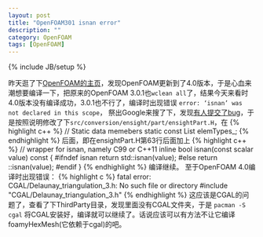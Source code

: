 ```yaml
---
layout: post
title: "OpenFOAM301 isnan error"
description: ""
category: OpenFOAM
tags: [OpenFOAM]
---
```

{% include JB/setup %}

昨天逛了下[OpenFOAM的主页](http://openfoam.org/)，发现OpenFOAM更新到了4.0版本，于是心血来潮想要编译一下，把原来的OpenFOAM 3.0.1也`wclean all`了，结果今天来看时4.0版本没有编译成功，3.0.1也不行了，编译时出现错误
`error: ‘isnan’ was not declared in this scope`，
祭出Google来搜了下，发现[有人提交了bug](http://bugs.openfoam.org/view.php?id=2041)，于是按照说明修改了下`src/conversion/ensight/part/ensightPart.H`，在
{% highlight c++ %}
// Static data memebers
static const List<word> elemTypes_;
{% endhighlight %}
后面，即在ensightPart.H第63行后面加上
{% highlight c++ %}
// wrapper for isnan, namely C99 or C++11
inline bool isnan(const scalar value) const
{
#ifndef isnan
return std::isnan(value);
#else
return ::isnan(value);
#endif
}
{% endhighlight %}
编译继续。
至于OpenFOAM 4.0编译时出现错误：
{% highlight c %}
fatal error: CGAL/Delaunay_triangulation_3.h: No such file or directory
 #include "CGAL/Delaunay_triangulation_3.h"
{% endhighlight %}
这应该是CGAL的问题了，查看了下ThirdParty目录，发现里面没有CGAL文件夹，于是 `pacman -S cgal` 将CGAL安装好，编译就可以继续了。话说应该可以有方法不让它编译foamyHexMesh(它依赖于cgal)的吧。



